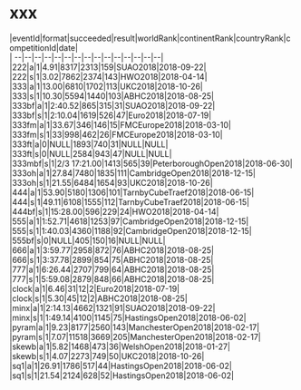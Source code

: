 # xxx


|eventId|format|succeeded|result|worldRank|continentRank|countryRank|competitionId|date|  
|	--|--|--|--|--|--|--|--|--|--|--|--|--|--|--|  
|222|a|1|4.91|8317|2313|159|SUAO2018|2018-09-22|  
|222|s|1|3.02|7862|2374|143|HWO2018|2018-04-14|  
|333|a|1|13.00|6810|1702|113|UKC2018|2018-10-26|  
|333|s|1|10.30|5594|1440|103|ABHC2018|2018-08-25|  
|333bf|a|1|2:40.52|865|315|31|SUAO2018|2018-09-22|  
|333bf|s|1|2:10.04|1619|526|47|Euro2018|2018-07-19|  
|333fm|a|1|33.67|346|146|15|FMCEurope2018|2018-03-10|  
|333fm|s|1|33|998|462|26|FMCEurope2018|2018-03-10|  
|333ft|a|0|NULL|1893|740|31|NULL|NULL|  
|333ft|s|0|NULL|2584|943|47|NULL|NULL|  
|333mbf|s|1|2/3 17:21.00|1413|565|39|PeterboroughOpen2018|2018-06-30|  
|333oh|a|1|27.84|7480|1835|111|CambridgeOpen2018|2018-12-15|  
|333oh|s|1|21.55|6484|1654|93|UKC2018|2018-10-26|  
|444|a|1|53.90|5180|1306|101|TarnbyCubeTraef2018|2018-06-15|  
|444|s|1|49.11|6108|1555|112|TarnbyCubeTraef2018|2018-06-15|  
|444bf|s|1|15:28.00|596|229|24|HWO2018|2018-04-14|  
|555|a|1|1:52.71|4618|1253|97|CambridgeOpen2018|2018-12-15|  
|555|s|1|1:40.03|4360|1188|92|CambridgeOpen2018|2018-12-15|  
|555bf|s|0|NULL|405|150|16|NULL|NULL|  
|666|a|1|3:59.77|2958|872|76|ABHC2018|2018-08-25|  
|666|s|1|3:37.78|2899|854|75|ABHC2018|2018-08-25|  
|777|a|1|6:26.44|2707|799|64|ABHC2018|2018-08-25|  
|777|s|1|5:59.08|2879|848|66|ABHC2018|2018-08-25|  
|clock|a|1|6.46|31|12|2|Euro2018|2018-07-19|  
|clock|s|1|5.30|45|12|2|ABHC2018|2018-08-25|  
|minx|a|1|2:14.13|4662|1321|91|SUAO2018|2018-09-22|  
|minx|s|1|1:49.14|4100|1145|75|HastingsOpen2018|2018-06-02|  
|pyram|a|1|9.23|8177|2560|143|ManchesterOpen2018|2018-02-17|  
|pyram|s|1|7.07|11518|3669|205|ManchesterOpen2018|2018-02-17|  
|skewb|a|1|5.82|1468|473|36|WelshOpen2018|2018-01-27|  
|skewb|s|1|4.07|2273|749|50|UKC2018|2018-10-26|  
|sq1|a|1|26.91|1786|517|44|HastingsOpen2018|2018-06-02|  
|sq1|s|1|21.54|2124|628|52|HastingsOpen2018|2018-06-02|  
